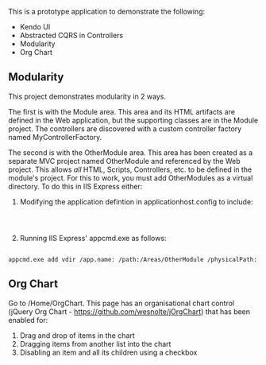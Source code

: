 This is a prototype application to demonstrate the following:

- Kendo UI
- Abstracted CQRS in Controllers
- Modularity
- Org Chart

## Modularity

This project demonstrates modularity in 2 ways.

The first is with the Module area. This area and its HTML artifacts are defined in the Web application, but the supporting classes are in the Module project. The controllers are discovered with a custom controller factory named MyControllerFactory.

The second is with the OtherModule area. This area has been created as a separate MVC project named OtherModule and referenced by the Web project. This allows *all* HTML, Scripts, Controllers, etc. to be defined in the module's project. For this to work, you must add OtherModules as a virtual directory. To do this in IIS Express either:

1. Modifying the application defintion in applicationhost.config to include:
<pre><code>
<virtualDirectory path="/Areas/OtherModule" physicalPath="<physical_path>" />
</code></pre>
2. Running IIS Express' appcmd.exe as follows:
<pre><code>
appcmd.exe add vdir /app.name:<appname> /path:/Areas/OtherModule /physicalPath:<physical_path>
</code></pre>

## Org Chart

Go to /Home/OrgChart. This page has an organisational chart control (jQuery Org Chart - https://github.com/wesnolte/jOrgChart) that has been enabled for:

1. Drag and drop of items in the chart
2. Dragging items from another list into the chart
3. Disabling an item and all its children using a checkbox
